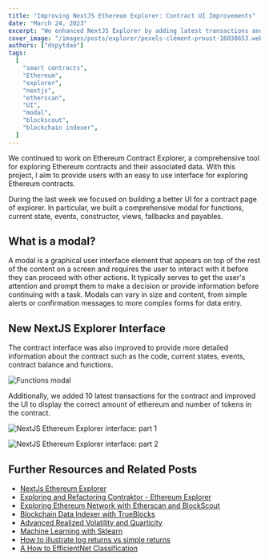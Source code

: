 ```yaml
---
title: "Improving NextJS Ethereum Explorer: Contract UI Improvements"
date: "March 24, 2023"
excerpt: "We enhanced NextJS Explorer by adding latest transactions and a modal for functions, current state, events, constructor, views, fallbacks and payables."
cover_image: "/images/posts/explorer/pexels-clément-proust-16038653.webp"
authors: ["dspytdao"]
tags:
  [
    "smart contracts",
    "Ethereum",
    "explorer",
    "nextjs",
    "etherscan",
    "UI",
    "modal",
    "blockscout",
    "blockchain indexer",
  ]
---
```


We continued to work on Ethereum Contract Explorer, a comprehensive tool for exploring Ethereum contracts and their associated data. With this project, I aim to provide users with an easy to use interface for exploring Ethereum contracts.

During the last week we focused on building a better UI for a contract page of explorer. In particular, we built a comprehensive modal for functions, current state, events, constructor, views, fallbacks and payables.

## What is a modal?

A modal is a graphical user interface element that appears on top of the rest of the content on a screen and requires the user to interact with it before they can proceed with other actions. It typically serves to get the user's attention and prompt them to make a decision or provide information before continuing with a task. Modals can vary in size and content, from simple alerts or confirmation messages to more complex forms for data entry.

## New NextJS Explorer Interface

The contract interface was also improved to provide more detailed information about the contract such as the code, current states, events, contract balance and functions.

![Functions modal](/images/posts/explorer/modal7.webp)

Additionally, we added 10 latest transactions for the contract and improved the UI to display the correct amount of ethereum and number of tokens in the contract.

![NextJS Ethereum Explorer interface: part 1](/images/posts/explorer/interface7.webp)

![NextJS Ethereum Explorer interface: part 2](</images/posts/explorer/interface7(1).webp>)

## Further Resources and Related Posts

- [NextJs Ethereum Explorer](https://github.com/Pfed-prog/NextJsExplorer)
- [Exploring and Refactoring Contraktor - Ethereum Explorer](https://dspyt.com/refactoring-contraktor)
- [Exploring Ethereum Network with Etherscan and BlockScout](https://dspyt.com/exploring-ethereum)
- [Blockchain Data Indexer with TrueBlocks](https://dspyt.com/blockchain-data-indexer-with-trueblocks)
- [Advanced Realized Volatility and Quarticity](https://dspyt.com/advanced-realized-volatility-and-quarticity)
- [Machine Learning with Sklearn](https://dspyt.com/machine-learning-time-series-temperature-data-modeling)
- [How to illustrate log returns vs simple returns](https://dspyt.com/simple-returns-log-return-and-volatility-simple-introduction)
- [A How to EfficientNet Classification](https://dspyt.com/efficientnet-classification)
